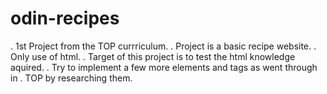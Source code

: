# odin-recipes
. 1st Project from the TOP currriculum.
. Project is a basic recipe website. 
. Only use of html.
. Target of this project is to test the html knowledge aquired.
. Try to implement a few more elements and tags as went through in . TOP by researching them.